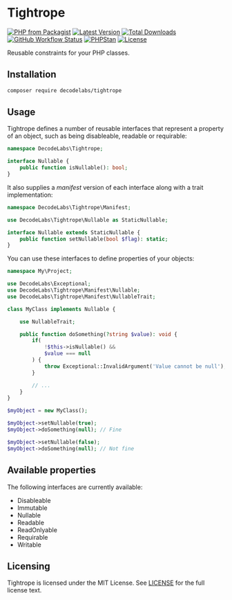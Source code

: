 # Tightrope

[![PHP from Packagist](https://img.shields.io/packagist/php-v/decodelabs/tightrope?style=flat)](https://packagist.org/packages/decodelabs/tightrope)
[![Latest Version](https://img.shields.io/packagist/v/decodelabs/tightrope.svg?style=flat)](https://packagist.org/packages/decodelabs/tightrope)
[![Total Downloads](https://img.shields.io/packagist/dt/decodelabs/tightrope.svg?style=flat)](https://packagist.org/packages/decodelabs/tightrope)
[![GitHub Workflow Status](https://img.shields.io/github/workflow/status/decodelabs/tightrope/Integrate)](https://github.com/decodelabs/tightrope/actions/workflows/integrate.yml)
[![PHPStan](https://img.shields.io/badge/PHPStan-enabled-44CC11.svg?longCache=true&style=flat)](https://github.com/phpstan/phpstan)
[![License](https://img.shields.io/packagist/l/decodelabs/tightrope?style=flat)](https://packagist.org/packages/decodelabs/tightrope)

Reusable constraints for your PHP classes.


## Installation

```bash
composer require decodelabs/tightrope
```

## Usage

Tightrope defines a number of reusable interfaces that represent a property of an object, such as being disableable, readable or requirable:

```php
namespace DecodeLabs\Tightrope;

interface Nullable {
    public function isNullable(): bool;
}
```

It also supplies a _manifest_ version of each interface along with a trait implementation:

```php
namespace DecodeLabs\Tightrope\Manifest;

use DecodeLabs\Tightrope\Nullable as StaticNullable;

interface Nullable extends StaticNullable {
    public function setNullable(bool $flag): static;
}
```

You can use these interfaces to define properties of your objects:

```php
namespace My\Project;

use DecodeLabs\Exceptional;
use DecodeLabs\Tightrope\Manifest\Nullable;
use DecodeLabs\Tightrope\Manifest\NullableTrait;

class MyClass implements Nullable {

    use NullableTrait;

    public function doSomething(?string $value): void {
        if(
            !$this->isNullable() &&
            $value === null
        ) {
            throw Exceptional::InvalidArgument('Value cannot be null');
        }

        // ...
    }
}

$myObject = new MyClass();

$myObject->setNullable(true);
$myObject->doSomething(null); // Fine

$myObject->setNullable(false);
$myObject->doSomething(null); // Not fine
```

## Available properties

The following interfaces are currently available:

- Disableable
- Immutable
- Nullable
- Readable
- ReadOnlyable
- Requirable
- Writable


## Licensing
Tightrope is licensed under the MIT License. See [LICENSE](./LICENSE) for the full license text.
